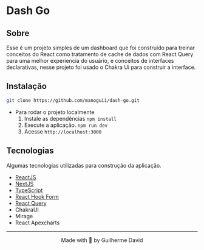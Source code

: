 # Dash Go

## Sobre

Esse é um projeto simples de um dashboard que foi construído para treinar conceitos do React como tratamento de cache de dados com React Query para uma melhor experiencia do usuário, e conceitos de interfaces declarativas, nesse projeto foi usado o Chakra Ui para construir a interface.

## Instalação

```bash
git clone https://github.com/manoguii/dash-go.git
```

- Para rodar o projeto localmente
  1. Instale as dependências ```npm install```
  2. Execute a aplicação. ```npm run dev```
  3. Acesse `http://localhost:3000`

## Tecnologias

Algumas tecnologias utilizadas para construção da aplicação.

- [ReactJS](https://reactjs.org/)
- [NextJS](https://nextjs.org/)
- [TypeScript](https://www.typescriptlang.org/)
- [React Hook Form](https://www.react-hook-form.com/)
- [React Query](https://tanstack.com/query/v3/)
- ChakraUI
- Mirage
- React Apexcharts

---

<center>Made with 💙 by Guilherme David</center>
